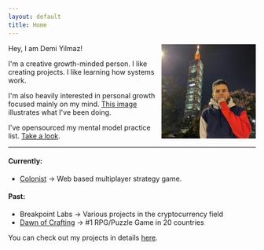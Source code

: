 ```yaml
---
layout: default
title: Home
---
```


<img src="/img/profile.jpg" style="width:12rem;height:12rem;" align="right">

Hey, I am Demi Yilmaz! 

I'm a creative growth-minded person. I like creating projects. I like learning how systems work.

I'm also heavily interested in personal growth focused mainly on my mind. [This image](https://prnt.sc/pdn74e) illustrates what I've been doing. 

I've opensourced my mental model practice list. [Take a look](https://mmpractices.com/).

<!--Feel free to [reach out](mailto:demirbyilmaz@gmail.com).-->

---

#### Currently:

- [Colonist](https://colonist.io/) -> Web based multiplayer strategy game.

#### Past:

- Breakpoint Labs -> Various projects in the cryptocurrency field
- [Dawn of Crafting](http://www.dawnofcrafting.com/) -> #1 RPG/Puzzle Game in 20 countries

You can check out my projects in details [here](/about).

<!-- <div class="posts"> -->
<!--   {% for post in paginator.posts %} -->
<!--   <div class="post"> -->
<!--     <h1 class="post-title"> -->
<!--       <a href="{{ post.url }}"> -->
<!--         {{ post.title }} -->
<!--       </a> -->
<!--     </h1> -->

<!--     <span class="post-date">{{ post.date | date_to_string }}</span> -->

<!--     {{ post.content }} -->
<!--   </div> -->
<!--   {% endfor %} -->
<!-- </div> -->

<!-- <div class="pagination"> -->
<!--   {% if paginator.next_page %} -->
<!--     <a class="pagination-item older" href="{{ site.baseurl }}page{{paginator.next_page}}">Older</a> -->
<!--   {% else %} -->
<!--     <span class="pagination-item older">Older</span> -->
<!--   {% endif %} -->
<!--   {% if paginator.previous_page %} -->
<!--     {% if paginator.page == 2 %} -->
<!--       <a class="pagination-item newer" href="{{ site.baseurl }}">Newer</a> -->
<!--     {% else %} -->
<!--       <a class="pagination-item newer" href="{{ site.baseurl }}page{{paginator.previous_page}}">Newer</a> -->
<!--     {% endif %} -->
<!--   {% else %} -->
<!--     <span class="pagination-item newer">Newer</span> -->
<!--   {% endif %} -->
<!-- </div> -->
